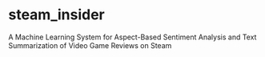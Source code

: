 # steam_insider
A Machine Learning System for Aspect-Based Sentiment Analysis and Text Summarization of Video Game Reviews on Steam
